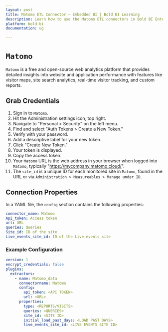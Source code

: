 ```yaml
---
layout: post
title: Matomo ETL Connector – Embedded BI | Bold BI Learning
description: Learn how to use the Matomo ETL connectors in Bold BI Enterprise Edition. Discover simple steps to integrate data smoothly and make the most of your analytics.
platform: bold-bi
documentation: ug

---
```


# ``Matomo``

``Matomo`` is a free and open-source web analytics platform that provides detailed insights into website and application performance with features like visitor maps, site search analytics, real-time visitor tracking, and custom reports.

## Grab Credentials

1. Sign in to ``Matomo``.
2. Hit the Administration settings icon, top right.
3. Navigate to "Personal > Security" on the left menu.
4. Find and select "Auth Tokens > Create a New Token."
5. Verify with your password.
6. Add a descriptive label for your new token.
7. Click "Create New Token."
8. Your token is displayed.
9. Copy the access token.
10. Your ``Matomo`` URL is the web address in your browser when logged into ``Matomo``, typically "https://mycompany.matomo.cloud/".
11. The `site_id` is a unique ID for each monitored site in ``Matomo``, found in the URL or via ``Administration > Measureables > Manage under ID``.

## Connection Properties

In a YAML file, the `config` section contains the following properties:

```yaml
connector_name: Matomo
Api_token: Access token
url: URL
queries: Queries
Site_id: ID of the site
Live_events_site_id: ID of the Live events site
```


### Example Configuration

```yaml
version: 1
encrypt_credentials: false
plugins:
  extractors:
    - name: Matomo_data
      connectorname: Matomo
      config:
        api_token: <API TOKEN>
        url: <URL>
      properties:
        type: <REPORTS/VISITS>
        queries: <QUERIES>
        site_id: <SITE ID>
        initial_load_past_days: <LOAD PAST DAYS>
        live_events_site_id: <LIVE EVENTS SITE ID>
```